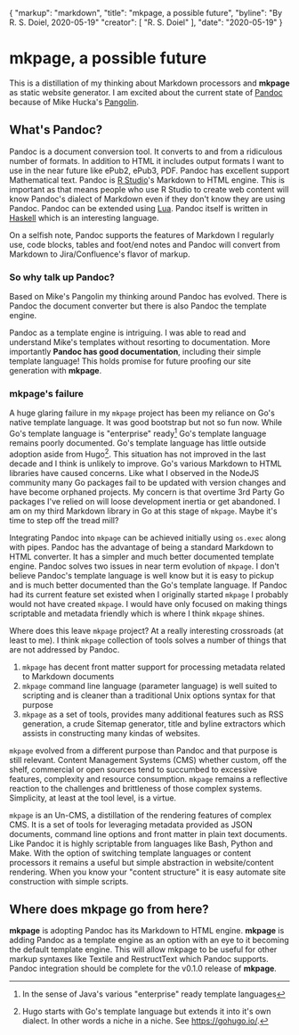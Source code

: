{
    "markup": "markdown",
    "title": "mkpage, a possible future",
    "byline": "By R. S. Doiel, 2020-05-19"
    "creator": [ "R. S. Doiel" ],
    "date": "2020-05-19"
}

# mkpage, a possible future

This is a distillation of my thinking about Markdown processors and **mkpage** as static website generator.  I am excited about the current state of [Pandoc](https://pandoc.org/) because of Mike Hucka's [Pangolin](https://github.com/mhucka/pangolin-notebook).

## What's Pandoc?

Pandoc is a document conversion tool. It converts to and from a ridiculous number of formats.  In addition to HTML it includes output formats I want to use in the near future like ePub2, ePub3, PDF. Pandoc has excellent support Mathematical text.  Pandoc is [R Studio](https://rstudio.com/)'s Markdown to HTML engine. This is important as that means people who use R Studio to create web content will know Pandoc's dialect of Markdown even if they don't know they are using Pandoc. Pandoc can be extended using [Lua](https://lua.org). Pandoc itself is written in [Haskell](https://www.haskell.org/) which is an interesting language.

On a selfish note, Pandoc supports the features of Markdown I regularly use, code blocks, tables and foot/end notes and Pandoc will convert from Markdown to Jira/Confluence's flavor of markup.  

### So why talk up Pandoc?

Based on Mike's Pangolin my thinking around Pandoc has evolved. There is Pandoc the document converter but there is also Pandoc the template engine.

Pandoc as a template engine is intriguing. I was able to read and understand Mike's templates without resorting to documentation. More importantly **Pandoc has good documentation**, including their simple template language!  This holds promise for future proofing our site generation with **mkpage**.

### mkpage's failure

A huge glaring failure in my `mkpage` project has been my reliance on Go's native template language. It was good bootstrap but not so fun now. 
While Go's template language is "enterprise" ready[^ready] Go's template language remains poorly documented. Go's template language has little outside adoption aside from Hugo[^Hugo]. This situation has not improved in the last decade and I think is unlikely to improve.  Go's various Markdown to HTML libraries have caused concerns. Like what I observed in the NodeJS community many Go packages fail to be updated with version changes and have become orphaned projects. My concern is that overtime 3rd Party Go packages I've relied on will loose development inertia or get abandoned. I am on my third Markdown library in Go at this stage of `mkpage`. Maybe it's time to step off the tread mill?

[^ready]:  In the sense of Java's various "enterprise" ready template languages

[^Hugo]:  Hugo starts with Go's template language but extends it into it's own dialect. In other words a niche in a niche. See https://gohugo.io/.


Integrating Pandoc into `mkpage` can be achieved initially using `os.exec` along with pipes. Pandoc has the advantage of being a standard Markdown to HTML converter. It has a simpler and much better documented template engine. Pandoc solves two issues in near term evolution of `mkpage`. I don't believe Pandoc's template language is well know but it is easy to pickup and is much better documented than the Go's template language. If Pandoc had its current feature set existed when I originally started `mkpage` I probably would not have created `mkpage`. I would have only focused on making things scriptable and metadata friendly which is where I think `mkpage` shines.


Where does this leave `mkpage` project? At a really interesting crossroads (at least to me).  I think `mkpage` collection of tools solves a number of things that are not addressed by Pandoc.

1. `mkpage` has decent front matter support for processing metadata related to Markdown documents
2. `mkpage` command line language (parameter language) is well suited to scripting and is cleaner than a traditional Unix options syntax for that purpose
3. `mkpage` as a set of tools, provides many additional features such as RSS generation, a crude Sitemap generator, title and byline extractors which assists in constructing many kindas of websites.

`mkpage` evolved from a different purpose than Pandoc and that purpose is still relevant. Content Management Systems  (CMS) whether custom, off the shelf, commercial or open sources tend to succumbed to excessive features, complexity and resource consumption.  `mkpage` remains a reflective reaction to the challenges and brittleness of those complex systems. Simplicity, at least at the tool level, is a virtue.

`mkpage` is an Un-CMS, a distillation of the rendering features of complex CMS.  It is a set of tools for leveraging metadata provided as JSON documents, command line options and front matter in plain text documents.  Like Pandoc it is highly scriptable from languages like Bash, Python and Make. With the option of switching template languages or content processors it remains a useful but simple abstraction in website/content rendering. When you know your "content structure" it is easy automate site construction with simple scripts.

## Where does **mkpage** go from here?

**mkpage** is adopting Pandoc has its Markdown to HTML engine. **mkpage** is adding Pandoc as a template engine as an option with an eye to it becoming the default template engine.  This will allow mkpage to be useful for other markup syntaxes like Textile and RestructText which Pandoc supports. Pandoc integration should be complete for the v0.1.0 release of **mkpage**.



